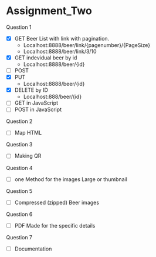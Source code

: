 # Assignment_Two

Question 1

- [x] GET Beer List with link with pagination.
     -   Localhost:8888/beer/link/{pagenumber}/{PageSize}
     -   Localhost:8888/beer/link/3/10
- [x] GET indevidual beer by id
     -   Localhost:8888/beer/{id}
- [ ] POST 
- [x] PUT
     - Localhost:8888/beer/{id}
- [x] DELETE by ID
     -    Localhost:888/beer/{id}
- [ ] GET in JavaScript
- [ ] POST in JavaScript

Question 2 

- [ ] Map HTML

Question 3

- [ ] Making QR

Question 4

- [ ] one Method for the images Large or thumbnail

Question 5

- [ ] Compressed (zipped) Beer images

Question 6

- [ ] PDF Made for the specific details

Question 7

- [ ] Documentation
